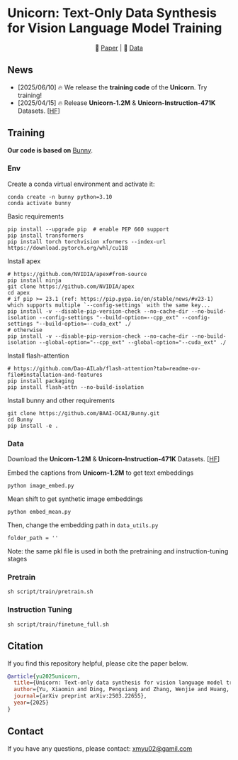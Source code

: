 # Unicorn: Text-Only Data Synthesis for Vision Language Model Training

<p align="center">
  📄 <a href="https://arxiv.org/abs/2503.22655">Paper</a> | 🤗 <a href="https://huggingface.co/datasets/Yu2020/Unicorn">Data</a>
</p>

## News

- [2025/06/10] 🔥 We release the **training code** of the **Unicorn**. Try training!
- [2025/04/15] 🔥 Release **Unicorn-1.2M** & **Unicorn-Instruction-471K** Datasets. [[HF](https://huggingface.co/datasets/Yu2020/Unicorn)]

## Training

**Our code is based on** [Bunny](https://github.com/BAAI-DCAI/Bunny).

### Env

Create a conda virtual environment and activate it:

  ```shell
  conda create -n bunny python=3.10
  conda activate bunny
  ```

Basic requirements

  ```shell
  pip install --upgrade pip  # enable PEP 660 support
  pip install transformers
  pip install torch torchvision xformers --index-url https://download.pytorch.org/whl/cu118
  ```

Install apex

  ```shell
  # https://github.com/NVIDIA/apex#from-source
  pip install ninja
  git clone https://github.com/NVIDIA/apex
  cd apex
  # if pip >= 23.1 (ref: https://pip.pypa.io/en/stable/news/#v23-1) which supports multiple `--config-settings` with the same key...
  pip install -v --disable-pip-version-check --no-cache-dir --no-build-isolation --config-settings "--build-option=--cpp_ext" --config-settings "--build-option=--cuda_ext" ./
  # otherwise
  pip install -v --disable-pip-version-check --no-cache-dir --no-build-isolation --global-option="--cpp_ext" --global-option="--cuda_ext" ./
  ```

Install flash-attention

  ```shell
  # https://github.com/Dao-AILab/flash-attention?tab=readme-ov-file#installation-and-features
  pip install packaging
  pip install flash-attn --no-build-isolation
  ```

Install bunny and other requirements

  ```shell
  git clone https://github.com/BAAI-DCAI/Bunny.git
  cd Bunny
  pip install -e .
  ```

### Data

Download the **Unicorn-1.2M** & **Unicorn-Instruction-471K** Datasets. [[HF](https://huggingface.co/datasets/Yu2020/Unicorn)]

Embed the captions from **Unicorn-1.2M** to get text embeddings

```
python image_embed.py
```

Mean shift to get synthetic image embeddings

```
python embed_mean.py
```

Then, change the embedding path in `data_utils.py`

```
folder_path = ''
```
Note: the same pkl file is used in both the pretraining and instruction-tuning stages

### Pretrain

```
sh script/train/pretrain.sh
```

### Instruction Tuning

```
sh script/train/finetune_full.sh
```

## Citation
If you find this repository helpful, please cite the paper below.

```bibtex
@article{yu2025unicorn,
  title={Unicorn: Text-only data synthesis for vision language model training},
  author={Yu, Xiaomin and Ding, Pengxiang and Zhang, Wenjie and Huang, Siteng and Gao, Songyang and Qin, Chengwei and Wu, Kejian and Fan, Zhaoxin and Qiao, Ziyue and Wang, Donglin},
  journal={arXiv preprint arXiv:2503.22655},
  year={2025}
}
```

## Contact

If you have any questions, please contact: xmyu02@gamil.com

